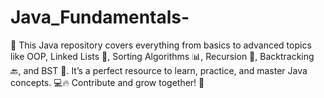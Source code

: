 # Java_Fundamentals-
🚀 This Java repository covers everything from basics to advanced topics like OOP, Linked Lists 🔗, Sorting Algorithms 📊, Recursion 🔄, Backtracking 🔙, and BST 🌳. It’s a perfect resource to learn, practice, and master Java concepts. 💻🔥 Contribute and grow together! 🚀
